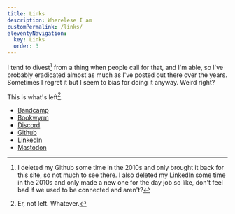 ```yaml
---
title: Links
description: Wherelese I am
customPermalink: /links/
eleventyNavigation:
  key: Links
  order: 3
---
```


I tend to divest[^1] from a thing when people call for that, and I'm able, so I've probably eradicated almost as much as I've posted out there over the years. Sometimes I regret it but I seem to bias for doing it anyway. Weird right?

This is what's left[^2].

* [Bandcamp](https://bandcamp.com/_gravely_)
* [Bookwyrm](https://bookwyrm.social/user/gravely)
* [Discord](https://discord.com/users/gravely#6679)
* [Github](https://github.com/g-r-a-v-e-l-y)
* [LinkedIn](https://www.linkedin.com/in/gravely/)
* [Mastodon](https://mastodon.social/@gravely)


[^1]: I deleted my Github some time in the 2010s and only brought it back for this site, so not much to see there. I also deleted my LinkedIn some time in the 2010s and only made a new one for the day job so like, don't feel bad if we used to be connected and aren't?

[^2]: Er, not left. Whatever.